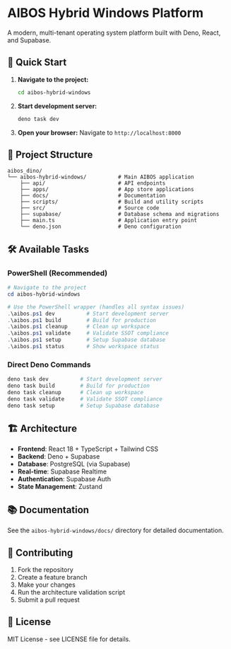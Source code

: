 # AIBOS Hybrid Windows Platform

A modern, multi-tenant operating system platform built with Deno, React, and Supabase.

## 🚀 Quick Start

1. **Navigate to the project:**
   ```bash
   cd aibos-hybrid-windows
   ```

2. **Start development server:**
   ```bash
   deno task dev
   ```

3. **Open your browser:**
   Navigate to `http://localhost:8000`

## 📁 Project Structure

```
aibos_dino/
└── aibos-hybrid-windows/          # Main AIBOS application
    ├── api/                       # API endpoints
    ├── apps/                      # App store applications
    ├── docs/                      # Documentation
    ├── scripts/                   # Build and utility scripts
    ├── src/                       # Source code
    ├── supabase/                  # Database schema and migrations
    ├── main.ts                    # Application entry point
    └── deno.json                  # Deno configuration
```

## 🛠️ Available Tasks

### PowerShell (Recommended)
```powershell
# Navigate to the project
cd aibos-hybrid-windows

# Use the PowerShell wrapper (handles all syntax issues)
.\aibos.ps1 dev          # Start development server
.\aibos.ps1 build        # Build for production
.\aibos.ps1 cleanup      # Clean up workspace
.\aibos.ps1 validate     # Validate SSOT compliance
.\aibos.ps1 setup        # Setup Supabase database
.\aibos.ps1 status       # Show workspace status
```

### Direct Deno Commands
```bash
deno task dev          # Start development server
deno task build        # Build for production
deno task cleanup      # Clean up workspace
deno task validate     # Validate SSOT compliance
deno task setup        # Setup Supabase database
```

## 🏗️ Architecture

- **Frontend**: React 18 + TypeScript + Tailwind CSS
- **Backend**: Deno + Supabase
- **Database**: PostgreSQL (via Supabase)
- **Real-time**: Supabase Realtime
- **Authentication**: Supabase Auth
- **State Management**: Zustand

## 📚 Documentation

See the `aibos-hybrid-windows/docs/` directory for detailed documentation.

## 🤝 Contributing

1. Fork the repository
2. Create a feature branch
3. Make your changes
4. Run the architecture validation script
5. Submit a pull request

## 📄 License

MIT License - see LICENSE file for details. 